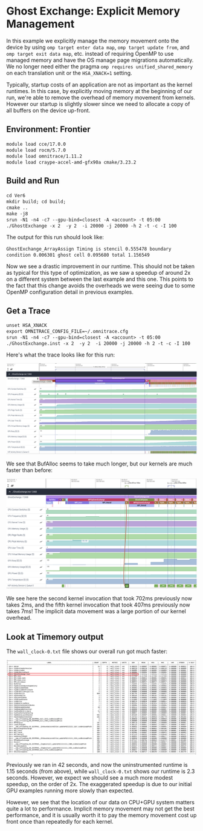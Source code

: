 # Ghost Exchange: Explicit Memory Management

In this example we explicitly manage the memory movement onto the device by using 
`omp target enter data map`, `omp target update from`, and `omp target exit data map`, etc. 
instead of requiring OpenMP to use managed memory and have the OS manage page migrations 
automatically. We no longer need either the pragma `omp requires unified_shared_memory` on
each translation unit or the `HSA_XNACK=1` setting.

Typically, startup costs of an application are not as important as the kernel runtimes. 
In this case, by explicitly moving memory at the beginning of our run, 
we're able to remove the overhead of memory movement from kernels. 
However our startup is slightly slower since we need to allocate a copy
of all buffers on the device up-front.

## Environment: Frontier

```
module load cce/17.0.0
module load rocm/5.7.0
module load omnitrace/1.11.2
module load craype-accel-amd-gfx90a cmake/3.23.2
```

## Build and Run

```
cd Ver6
mkdir build; cd build;
cmake ..
make -j8
srun -N1 -n4 -c7 --gpu-bind=closest -A <account> -t 05:00 ./GhostExchange -x 2  -y 2  -i 20000 -j 20000 -h 2 -t -c -I 100
```

The output for this run should look like:

```
GhostExchange_ArrayAssign Timing is stencil 0.555478 boundary condition 0.006301 ghost cell 0.095680 total 1.156549
```

Now we see a drastic improvement in our runtime. This should not be taken as typical for this type of
optimization, as we saw a speedup of around 2x on a different system between the last example and this one.
This points to the fact that this change avoids the overheads we were seeing due to some OpenMP configuration detail
in previous examples.

## Get a Trace

```
unset HSA_XNACK
export OMNITRACE_CONFIG_FILE=~/.omnitrace.cfg
srun -N1 -n4 -c7 --gpu-bind=closest -A <account> -t 05:00 ./GhostExchange.inst -x 2  -y 2  -i 20000 -j 20000 -h 2 -t -c -I 100
```

Here's what the trace looks like for this run:

<p><img src="initial_trace.png"/></p>

We see that BufAlloc seems to take much longer, but our kernels are much faster than before:

<p><img src="zoomed_in.png"/></p>

We see here the second kernel invocation that took 702ms previously now takes 2ms, and the fifth
kernel invocation that took 407ms previously now takes 7ms! The implicit data movement was a large 
portion of our kernel overhead.

## Look at Timemory output

The `wall_clock-0.txt` file shows our overall run got much faster:

<p><img src="timemory_output.png"/></p>

Previously we ran in 42 seconds, and now the uninstrumented runtime is 1.15 seconds (from above),
while `wall_clock-0.txt` shows our runtime is 2.3 seconds. However, we expect we
should see a much more modest speedup, on the order of 2x. The exaggerated speedup is due to 
our initial GPU examples running more slowly than expected.

However, we see that the location of our data on CPU+GPU system matters quite a lot to performance.
Implicit memory movement may not get the best performance, and it is usually worth it to 
pay the memory movement cost up front once than repeatedly for each kernel.
